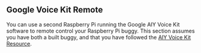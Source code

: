 ## Google Voice Kit Remote

You can use a second Raspberry Pi running the Google AIY Voice Kit software to remote control your Raspberry Pi buggy. This section assumes you have both a built buggy, and that you have followed the [AIY Voice Kit Resource](../rpi-python-google-aiy).





